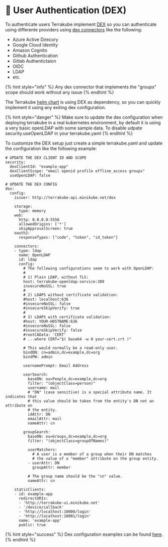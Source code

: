 # 🔐 User Authentication (DEX)

To authenticate users Terrakube implement [DEX](https://dexidp.io/) so you can authenticate using differente providers  using [dex connectors](https://dexidp.io/docs/connectors/) like the following:

* Azure Active Direcory
* Google Cloud Identity
* Amazon Cognito
* Github Authentication
* Gitlab Authentictaion
* OIDC
* LDAP
* etc.

{% hint style="info" %}
Any dex connector that implements the "groups" scope should work without any issue
{% endhint %}

The Terrakube [helm chart](https://azbuilder.github.io/terrakube-helm-chart/) is using DEX as dependency, so you can quickly implement it using any exiting dex configuration.

{% hint style="danger" %}
Make sure to update the dex configuration when deploying terrakube in a real kubernetes environment, by default it is using a very basic openLDAP with some sample data. To disable udpate security.useOpenLDAP in your terrakube.yaml
{% endhint %}

To customize the DEX setup just create a simple terrakube.yaml and update the configuration like the following example:

```
# UPDATE THE DEX CLIENT ID AND SCOPE 
security:
  dexClientId: "example-app"
  dexClientScope: "email openid profile offline_access groups"
  useOpenLDAP: false
  
# UPDATE THE DEX CONFIG
dex:
  config:
    issuer: http://terrakube-api.minikube.net/dex

    storage:
      type: memory
    web:
      http: 0.0.0.0:5556
      allowedOrigins: ['*']
      skipApprovalScreen: true
    oauth2:
      responseTypes: ["code", "token", "id_token"] 

    connectors:
    - type: ldap
      name: OpenLDAP
      id: ldap
      config:
        # The following configurations seem to work with OpenLDAP:
        #
        # 1) Plain LDAP, without TLS:
        host: terrakube-openldap-service:389
        insecureNoSSL: true
        #
        # 2) LDAPS without certificate validation:
        #host: localhost:636
        #insecureNoSSL: false
        #insecureSkipVerify: true
        #
        # 3) LDAPS with certificate validation:
        #host: YOUR-HOSTNAME:636
        #insecureNoSSL: false
        #insecureSkipVerify: false
        #rootCAData: 'CERT'
        # ...where CERT="$( base64 -w 0 your-cert.crt )"

        # This would normally be a read-only user.
        bindDN: cn=admin,dc=example,dc=org
        bindPW: admin

        usernamePrompt: Email Address

        userSearch:
          baseDN: ou=People,dc=example,dc=org
          filter: "(objectClass=person)"
          username: mail
          # "DN" (case sensitive) is a special attribute name. It indicates that
          # this value should be taken from the entity's DN not an attribute on
          # the entity.
          idAttr: DN
          emailAttr: mail
          nameAttr: cn

        groupSearch:
          baseDN: ou=Groups,dc=example,dc=org
          filter: "(objectClass=groupOfNames)"

          userMatchers:
            # A user is a member of a group when their DN matches
            # the value of a "member" attribute on the group entity.
          - userAttr: DN
            groupAttr: member

          # The group name should be the "cn" value.
          nameAttr: cn

    staticClients:
    - id: example-app
      redirectURIs:
      - 'http://terrakube-ui.minikube.net'
      - '/device/callback'
      - 'http://localhost:10000/login'
      - 'http://localhost:10001/login'
      name: 'example-app'
      public: true
```

{% hint style="success" %}
Dex configuration examples can be found [here](https://dexidp.io/docs/connectors/).
{% endhint %}

